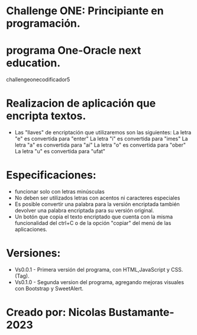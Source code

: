 # Challenge ONE: Principiante en programación.
# programa One-Oracle next education.
challengeonecodificador5

# Realizacion de aplicación que encripta textos.
* Las "llaves" de encriptación que utilizaremos son las siguientes:
La letra "e" es convertida para "enter"
La letra "i" es convertida para "imes"
La letra "a" es convertida para "ai"
La letra "o" es convertida para "ober"
La letra "u" es convertida para "ufat"

# Especificaciones:
* funcionar solo con letras minúsculas
* No deben ser utilizados letras con acentos ni caracteres especiales
* Es posible convertir una palabra para la versión encriptada también devolver una palabra encriptada para su versión original.
* Un botón que copia el texto encriptado que cuenta con la misma funcionalidad del ctrl+C o de la opción "copiar" del menú de las aplicaciones.

# Versiones:
* Vs0.0.1 - Primera versión del programa, con HTML,JavaScript y CSS.(Tag).
* Vs0.1.0 - Segunda version del programa, agregando mejoras visuales con Bootstrap y SweetAlert.
# Creado por: Nicolas Bustamante-2023